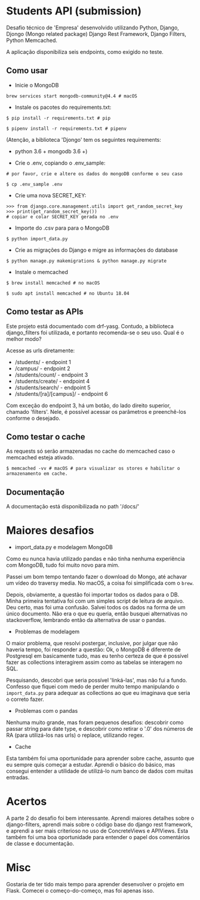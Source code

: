 # Students API (submission)

Desafio técnico de 'Empresa' desenvolvido utilizando Python, Django, Djongo (Mongo related package) Django Rest Framework, Django Filters, Python Memcached. 

A aplicação disponibiliza seis endpoints, como exigido no teste. 

## Como usar

- Inicie o MongoDB

`brew services start mongodb-community@4.4 # macOS`

- Instale os pacotes do requirements.txt:

`$ pip install -r requirements.txt # pip`

`$ pipenv install -r requirements.txt # pipenv`

(Atenção, a biblioteca 'Djongo' tem os seguintes requirements:
* python 3.6 +
mongodb 3.6 +)

- Crie o .env, copiando o .env_sample:
```
# por favor, crie e altere os dados do mongoDB conforme o seu caso

$ cp .env_sample .env
```

- Crie uma nova SECRET_KEY:

```
>>> from django.core.management.utils import get_random_secret_key
>>> print(get_random_secret_key())
# copiar e colar SECRET_KEY gerada no .env
```

- Importe do .csv para para o MongoDB

`$ python import_data.py`

- Crie as migrações do Django e migre as informações do database

`$ python manage.py makemigrations & python manage.py migrate`

- Instale o memcached


`$ brew install memcached # no macOS`

`$ sudo apt install memcached # no Ubuntu 18.04`

## Como testar as APIs

Este projeto está documentado com drf-yasg. Contudo, a biblioteca django_filters foi utilizada, e portanto recomenda-se o seu uso. Qual é o melhor modo?

Acesse as urls diretamente:
* /students/ - endpoint 1
* /campus/ - endpoint 2
* /students/count/ - endpoint 3
* /students/create/ - endpoint 4
* /students/search/ - endpoint 5
* /students/[ra]/[campus]/ - endpoint 6

Com exceção do endpoint 3, há um botão, do lado direito superior, chamado 'filters'. Nele, é possível acessar os parâmetros e preenchê-los conforme o desejado.

## Como testar o cache

As requests só serão armazenadas no cache do memcached caso o memcached esteja ativado. 

`$ memcached -vv # macOS # para visualizar os stores e habilitar o armazenamento em cache. ` 

## Documentação

A documentação está disponibilizada no path '/docs/'



# Maiores desafios

- import_data.py e modelagem MongoDB

Como eu nunca havia utilizado pandas e não tinha nenhuma experiência com MongoDB, tudo foi muito novo para mim.

Passei um bom tempo tentando fazer o download do Mongo, até achavar um vídeo do traversy media. No macOS, a coisa foi simplificada com o `brew`. 

Depois, obviamente, a questão foi importar todos os dados para o DB. Minha primeira tentativa foi com um simples script de leitura de arquivo. Deu certo, mas foi uma confusão. Salvei todos os dados na forma de um único documento. Não era o que eu queria, então busquei alternativas no stackoverflow, lembrando então da alternativa de usar o pandas.

- Problemas de modelagem

O maior problema, que resolvi postergar, inclusive, por julgar que não haveria tempo, foi responder a questão: Ok, o MongoDB é diferente de Postgresql em basicamente tudo, mas eu tenho certeza de que é possível fazer as collections interagirem assim como as tabelas se interagem no SQL. 

Pesquisando, descobri que seria possível 'linká-las', mas não fui a fundo. Confesso que fiquei com medo de perder muito tempo manipulando o `import_data.py` para adequar as collections ao que eu imaginava que seria o correto fazer. 

- Problemas com o pandas

Nenhuma muito grande, mas foram pequenos desafios: descobrir como passar string para date type, e descobrir como retirar o '.0' dos números de RA (para utilizá-los nas urls) o replace, utilizando regex.

- Cache

Esta também foi uma oportunidade para aprender sobre cache, assunto que eu sempre quis começar a estudar. Aprendi o básico do básico, mas consegui entender a utilidade de utilizá-lo num banco de dados com muitas entradas. 

# Acertos

A parte 2 do desafio foi bem interessante. Aprendi maiores detalhes sobre o django-filters, aprendi mais sobre o código base do django rest framework, e aprendi a ser mais criterioso no uso de ConcreteViews e APIViews. Esta também foi uma boa oportunidade para entender o papel dos comentários de classe e documentação. 

# Misc

Gostaria de ter tido mais tempo para aprender desenvolver o projeto em Flask. Comecei o começo-do-começo, mas foi apenas isso. 

